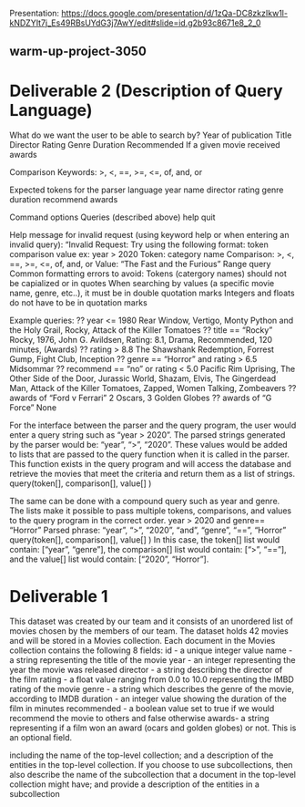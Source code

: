 Presentation: https://docs.google.com/presentation/d/1zQa-DC8zkzIkw1l-kNDZYIt7j_Es49RBsUYdG3j7AwY/edit#slide=id.g2b93c8671e8_2_0

## warm-up-project-3050
# Deliverable 2 (Description of Query Language)
What do we want the user to be able to search by?
Year of publication
Title
Director
Rating
Genre
Duration
Recommended
If a given movie received awards

Comparison Keywords: >, <, ==, >=, <=, of, and, or

Expected tokens for the parser language
year
name
director
rating
genre
duration
recommend
awards

Command options
Queries (described above)
help
quit

Help message for invalid request (using keyword help or when entering an invalid query):
“Invalid Request: 
Try using the following format: token comparison value ex: year > 2020
Token: category name
Comparison:  >, <, ==, >=, <=, of, and, or
Value:  “The Fast and the Furious”
Range query
Common formatting errors to avoid: 
Tokens (catergory names) should not be capialized or in quotes 
When searching by values (a specific movie name, genre, etc..), it must be in double quotation marks 
Integers and floats do not have to be in quotation marks 


Example queries:
?? year <= 1980
Rear Window, Vertigo, Monty Python and the Holy Grail, Rocky, Attack of the Killer Tomatoes
?? title == “Rocky”
Rocky, 1976, John G. Avildsen, Rating: 8.1, Drama, Recommended, 120 minutes, (Awards)
?? rating > 8.8
The Shawshank Redemption, Forrest Gump, Fight Club, Inception
?? genre == “Horror” and rating > 6.5
Midsommar
?? recommend == “no” or rating < 5.0
Pacific Rim Uprising, The Other Side of the Door, Jurassic World, Shazam, Elvis, The Gingerdead Man, Attack of the Killer Tomatoes, Zapped, Women Talking, Zombeavers
?? awards of “Ford v Ferrari”
2 Oscars, 3 Golden Globes
?? awards of “G Force”
None

For the interface between the parser and the query program, the user would enter a query string such as “year > 2020”. The parsed strings generated by the parser would be: “year”, “>”, “2020”. These values would be added to lists that are passed to the query function when it is called in the parser. This function exists in the query program and will access the database and retrieve the movies that meet the criteria and return them as a list of strings.
query(token[], comparison[], value[] )

The same can be done with a compound query such as year and genre. The lists make it possible to pass multiple tokens, comparisons, and values to the query program in the correct order.
year > 2020 and genre== “Horror”
Parsed phrase: “year”, “>”, “2020”, “and”, “genre”, “==”, “Horror”
query(token[], comparison[], value[] )
In this case, the token[] list would contain: [“year”, “genre”], the comparison[] list would contain: [“>”, “==”], and the value[] list would contain: [“2020”, “Horror”].

# Deliverable 1
This dataset was created by our team and it consists of an unordered list of movies chosen by the members of our team. The dataset holds 42 movies and will be stored in a Movies collection. Each document in the Movies collection contains the following 8 fields:
id - a unique integer value
name - a string representing the title of the movie
year - an integer representing the year the movie was released
director - a string describing the director of the film
rating - a float value ranging from 0.0 to 10.0 representing the IMBD rating of the movie
genre - a string which describes the genre of the movie, according to IMDB
duration - an integer value showing the duration of the film in minutes
recommended - a boolean value set to true if we would recommend the movie to others and false otherwise
awards- a string representing if a film won an award (ocars and golden globes) or not. This is an optional field.

including the name of the top-level collection; and a description of the entities in the top-level collection. If you choose to use subcollections, then also describe the name of the subcollection that a document in the top-level collection might have; and provide a description of the entities in a subcollection
